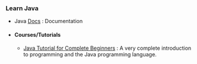 ### Learn Java

- Java [Docs]() : Documentation

- #### Courses/Tutorials
  - [Java Tutorial for Complete Beginners](udemy.com/java-tutorial) : A very complete introduction to programming and the Java programming language.
